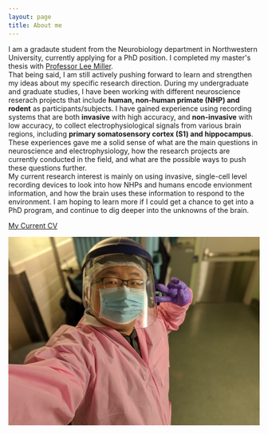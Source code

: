 ```yaml
---
layout: page
title: About me
---
```


I am a gradaute student from the Neurobiology department in Northwestern University, currently applying for a PhD position. I completed my master's thesis with [Professor Lee Miller][lee-lab].  
That being said, I am still actively pushing forward to learn and strengthen my ideas about my specific research direction. During my undergraduate and graduate studies, I have been working with different neuroscience reserach projects that include **human, non-human primate (NHP) and rodent** as participants/subjects. I have gained experience using recording systems that are both **invasive** with high accuracy, and **non-invasive** with low accuracy, to collect electrophysiological signals from various brain regions, including **primary somatosensory cortex (S1) and hippocampus**. These experiences gave me a solid sense of what are the main questions in neuroscience and electrophysiology, how the research projects are currently conducted in the field, and what are the possible ways to push these questions further.  
My current research interest is mainly on using invasive, single-cell level recording devices to look into how NHPs and humans encode envionment information, and how the brain uses these information to respond to the environment. I am hoping to learn more if I could get a chance to get into a PhD program, and continue to dig deeper into the unknowns of the brain.  

[My Current CV](https://github.com/qiweidong1997/qiweidong1997.github.io/blob/master/docs/CV-QiweiDong-2021.pdf)  

![lab_pic](https://raw.githubusercontent.com/qiweidong1997/qiweidong1997.github.io/master/assets/img/lab_pic.jpg)


[lee-lab]: https://www.millerlimblab.com/
